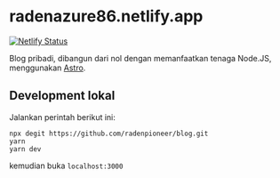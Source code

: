 # radenazure86.netlify.app

[![Netlify Status](https://api.netlify.com/api/v1/badges/ff9e9d9c-e2c0-48de-90f6-68b36d632bb2/deploy-status)](https://app.netlify.com/sites/radenazure86/deploys)

Blog pribadi, dibangun dari nol dengan memanfaatkan tenaga Node.JS, menggunakan [Astro](https://astro.build).

## Development lokal

Jalankan perintah berikut ini:
```
npx degit https://github.com/radenpioneer/blog.git
yarn
yarn dev
```

kemudian buka `localhost:3000`